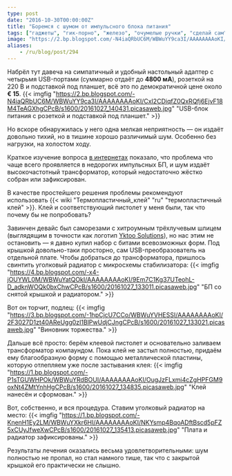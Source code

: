 ```yaml
---
type: post
date: "2016-10-30T00:00:00Z"
title: "Боремся с шумом от импульсного блока питания"
tags: ["гаджеты", "гик-порно", "железо", "очумелые ручки", "сделай сам"]
image: "https://2.bp.blogspot.com/-N4iaQRbUC6M/WBWuYY9ca3I/AAAAAAAAoKI/CxI2CDiqfZ0QxRQfj6EjvF18M4TeAGXhgCPcB/s1600/20161027_140431.picasaweb.jpg"
aliases:
    - /ru/blog/post/294
---
```


Набрёл тут давеча на симпатичный и удобный настольный адаптер с четырьмя USB-портами (суммарно отдаёт до **4800 мА**), розеткой на 220 В и подставкой под планшет, всё это по демократичной цене около **€ 15**.
{{< imgfig "https://2.bp.blogspot.com/-N4iaQRbUC6M/WBWuYY9ca3I/AAAAAAAAoKI/CxI2CDiqfZ0QxRQfj6EjvF18M4TeAGXhgCPcB/s1600/20161027_140431.picasaweb.jpg" "USB-блок питания с розеткой и подставкой под планшет." >}}

Но вскоре обнаружилась у него одна мелкая неприятность — он издаёт довольно тихий, но в тишине хорошо различимый шум. Особенно без нагрузки, на холостом ходу.

<!--more-->

Краткое изучение вопроса [в интернетах](http://superuser.com/questions/832480/why-do-some-ac-adapters-and-power-supplies-generate-a-whining-noise-and-what-ca) показало, что проблема что чаще всего проявляется в недорогих импульсных БП, и шум издаёт высокочастотный трансформатор, который недостаточно жёстко собран или зафиксирован.

В качестве простейшего решения проблемы рекомендуют использовать {{< wiki "Термопластичный_клей" "ru" "термопластичный клей" >}}. Клей и соответствующий пистолет у меня были, так что почему бы не попробовать?

Завинчен девайс был саморезами с хитроумным трёхлучевым шлицем (выглядящим в точности как логотип [Yktoo Solutions](https://www.yktoo.solutions/)), но нас этим не остановить — я давно купил набор с битами всевозможных форм. Под крышкой довольно-таки просторно, сам USB-преобразователь на отдельной плате. Чтобы добраться до трансформатора, пришлось свинтить уголковый радиатор с микросхемы стабилизатора:
{{< imgfig "https://4.bp.blogspot.com/-x4-jOUYWL0M/WBWuYatQOkI/AAAAAAAAoKI/9Em7C1Kg37UTeohL-D_adknWOQk0bxChwCPcB/s1600/20161027_133011.picasaweb.jpg" "БП со снятой крышкой и радиатором." >}}

Вот он торчит, подлец:
{{< imgfig "https://3.bp.blogspot.com/-1hpCjcU7CCo/WBWuYVHESSI/AAAAAAAAoKI/2F3027D1zt40AReUgg0zI1BlPwUdjCJngCPcB/s1600/20161027_133021.picasaweb.jpg" "Виновник торжества." >}}

Дальше всё просто: берём клеевой пистолет и основательно заливаем трансформатор компаундом. Пока клей не застыл полностью, придаём ему благообразную форму с помощью металлической пластины, которую отлепляем уже после застывания клея:
{{< imgfig "https://1.bp.blogspot.com/-P1sTGUWHPOk/WBWuYRdBOUI/AAAAAAAAoKI/OugJzFLxmi4cZgHPFGM9oxNt4ZMtYnhHgCPcB/s1600/20161027_134835.picasaweb.jpg" "Клей нанесён и сформован." >}}

Вот, собственно, и вся процедура. Ставим уголковый радиатор на место:
{{< imgfig "https://1.bp.blogspot.com/-KnenH1Ey2LM/WBWuYXkr6HI/AAAAAAAAoKI/NKYsmp4BqoADftBscd5pFZ5xCUyJfweXwCPcB/s1600/20161027_135413.picasaweb.jpg" "Плата и радиатор зафиксированы." >}}

Результаты лечения оказались весьма удовлетворительными: шум полностью не пропал, но стал намного тише, так что с закрытой крышкой его практически не слышно.
